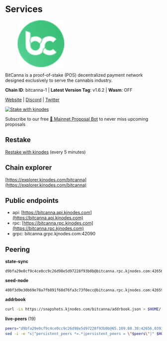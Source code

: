 # Services

<figure><img src="https://raw.githubusercontent.com/kj89/cosmos-images/main/logos/bitcanna.png" width="150" alt=""><figcaption></figcaption></figure>

BitCanna is a proof-of-stake (POS) decentralized payment network designed exclusively to serve the cannabis industry. 

**Chain ID**: bitcanna-1 | **Latest Version Tag**: v1.6.2 | **Wasm**: OFF

[Website](https://www.bitcanna.io) | [Discord](https://discord.gg/9AVrzaVQvs) | [Twitter](https://twitter.com/BitCannaGlobal)

[![Stake with kjnodes](https://i.ibb.co/cr44Q8j/button-stake-with-kjnodes.png)](https://restake.app/bitcanna/bcnavaloper1aym6s8eza7kjvnxuwxufrzccz6vqvgnsc47cc7)

Subscribe to our free [🤖 Mainnet Proposal Bot](https://t.me/kjnodes_proposal_bot) to never miss upcoming proposals

## Restake

[Restake with kjnodes](https://restake.app/bitcanna/bcnavaloper1aym6s8eza7kjvnxuwxufrzccz6vqvgnsc47cc7) (every 5 minutes)
## Chain explorer
[https://explorer.kjnodes.com/bitcanna](https://explorer.kjnodes.com/bitcanna)

## Public endpoints

* api: [https://bitcanna.api.kjnodes.com](https://bitcanna.api.kjnodes.com)
* rpc: [https://bitcanna.rpc.kjnodes.com](https://bitcanna.rpc.kjnodes.com)
* grpc: bitcanna.grpc.kjnodes.com:42090

## Peering

**state-sync**

```text
d9bfa29e0cf9c4ce0cc9c26d98e5d97228f93b0b@bitcanna.rpc.kjnodes.com:42656
```

**seed-node**

```text
400f3d9e30b69e78a7fb891f60d76fa3c73f0ecc@bitcanna.rpc.kjnodes.com:42659
```

**addrbook**
```bash
curl -Ls https://snapshots.kjnodes.com/bitcanna/addrbook.json > $HOME/.bcna/config/addrbook.json
```

**live-peers** (19)
```bash
peers="d9bfa29e0cf9c4ce0cc9c26d98e5d97228f93b0b@65.109.88.38:42656,0393c19b176d1cf8bc560c5a8fa990301deb1a7e@95.217.126.185:26656,89757803f40da51678451735445ad40d5b15e059@169.155.168.66:26656,66ed3885f2932912df2b04646d2c3d643467719b@212.227.115.165:26656,6cceba286b498d4a1931f85e35ea0fa433373057@78.47.208.97:26656,d4cef8cf26d1d6b7167ac6c15601965081176df7@144.91.118.216:26656,5bb0a042e8a4ee28bcda1e26148e57787e75a42e@23.88.69.22:28466,471518432477e31ea348af246c0b54095d41352c@78.47.210.209:26656,f68feb1847416930fa046a303242adde39ba92e6@154.12.232.8:26656,a66bce0ddb49dcf60a5b83fd94a7bd4d0878f127@154.53.40.9:26656,d2247f7b919f0781c90ee61958d7044665a22d38@169.155.169.55:26656,4dabde84771e8689403ce7c8b76d27e555ab2f00@65.21.136.170:50656,4e1c2471efb89239fb04a4b75f9f87177fd91d00@95.217.151.241:26656,35b0d76e165e5b6852665a5f234eb416b8e045a0@65.21.204.46:31656,b204222a9b6ca4eee39a836b7406483a5ad4e719@144.91.114.250:26656,df99de6cec9152c517990317b340b8b9a307493c@193.34.144.156:26656,9428323a2f7d73dd45c72efdc147f1978e3aa449@45.143.196.110:13056,88c6b1fa1c7fef98b4449b769eb2705476586664@65.109.92.241:21326,7c00beb4956bc40cd33ced6e2c2ffe07d4fa32e7@95.216.242.82:36656"
sed -i -e "s|^persistent_peers *=.*|persistent_peers = \"$peers\"|" $HOME/.bcna/config/config.toml
```
